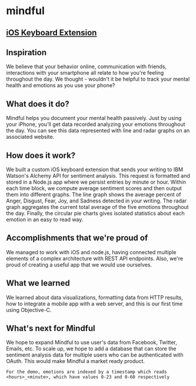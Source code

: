 # mindful
## [iOS Keyboard Extension](https://github.com/edwickable/mindful-keyboard/)
## Inspiration
We believe that your behavior online, communication with friends, interactions with your smartphone all relate to how you're feeling throughout the day. We thought - wouldn't it be helpful to track your mental health and emotions as you use your phone?

## What does it do?
Mindful helps you document your mental health passively. Just by using your iPhone, you'll get data recorded analyzing your emotions throughout the day. You can see this data represented with line and radar graphs on an associated website.

## How does it work?
We built a custom iOS keyboard extension that sends your writing to IBM Watson's Alchemy API for sentiment analysis. This request is formatted and stored in a Node.js app where we persist entries by minute or hour. Within each time block, we compute average sentiment scores and then output them into different graphs. The line graph shows the average percent of Anger, Disgust, Fear, Joy, and Sadness detected in your writing. The radar graph aggregates the current total average of the five emotions throughout the day. Finally, the circular pie charts gives isolated statistics about each emotion in an easy to read way.

## Accomplishments that we're proud of
We managed to work with iOS and node.js, having connected multiple elements of a complex architecture with REST API endpoints. Also, we're proud of creating a useful app that we would use ourselves.

## What we learned
We learned about data visualizations, formatting data from HTTP results, how to integrate a mobile app with a web server, and this is our first time using Objective-C.

## What's next for Mindful
We hope to expand Mindful to use user's data from Facebook, Twitter, Emails, etc. To scale up, we hope to add a database that can store the sentiment analysis data for multiple users who can be authenticated with OAuth. This would make Mindful a market ready product.



```
For the demo, emotions are indexed by a timestamp which reads <hours>_<minute>, which have values 0-23 and 0-60 respectively
